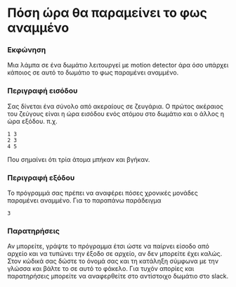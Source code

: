 # Πόση ώρα θα παραμείνει το φως αναμμένο
### Εκφώνηση
Μια λάμπα σε ένα δωμάτιο λειτουργεί με motion detector άρα όσο υπάρχει κάποιος σε αυτό το δωμάτιο το φως παραμένει αναμμένο. 

### Περιγραφή εισόδου
Σας δίνεται ένα σύνολο από ακεραίους σε ζευγάρια. Ο πρώτος ακέραιος του ζεύγους είναι η ώρα εισόδου ενός ατόμου στο δωμάτιο και ο άλλος η ώρα εξόδου. 
π.χ.

```
1 3
2 3
4 5
```

Που σημαίνει ότι τρία άτομα μπήκαν και βγήκαν.

### Περιγραφή εξόδου
Το πρόγραμμά σας πρέπει να αναφέρει πόσες χρονικές μονάδες παραμένει αναμμένο. Για το παραπάνω παράδειγμα

```
3
```

### Παρατηρήσεις
Αν μπορείτε, γράψτε το πρόγραμμα έτσι ώστε να παίρνει είσοδο από αρχείο και να τυπώνει την έξοδο σε αρχείο, αν δεν μπορείτε έχει καλώς.
Στον κώδικά σας δώστε το όνομά σας και τη κατάληξη σύμφωνα με την γλώσσα και βάλτε το σε αυτό το φάκελο. 
Για τυχόν απορίες και παρατηρήσεις μπορείτε να αναφερθείτε στο αντίστοιχο δωμάτιο στο slack.
